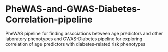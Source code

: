 # PheWAS-and-GWAS-Diabetes-Correlation-pipeline
PheWAS pipeline for finding associations between age predictors and other laboratory phenotypes and GWAS-Diabetes pipeline for exploring correlation of age predictors with diabetes-related risk phenotypes
